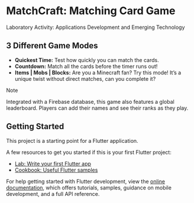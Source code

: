 # MatchCraft: Matching Card Game
Laboratory Activity: Applications Development and Emerging Technology

## 3 Different Game Modes
- **Quickest Time:** Test how quickly you can match the cards.
- **Countdown:** Match all the cards before the timer runs out!
- **Items | Mobs | Blocks:** Are you a Minecraft fan? Try this mode! It’s a unique twist without direct matches, can you complete it?

> [!NOTE]
> Integrated with a Firebase database, this game also features a global leaderboard. Players can add their names and see their ranks as they play.

## Getting Started

This project is a starting point for a Flutter application.

A few resources to get you started if this is your first Flutter project:

- [Lab: Write your first Flutter app](https://docs.flutter.dev/get-started/codelab)
- [Cookbook: Useful Flutter samples](https://docs.flutter.dev/cookbook)

For help getting started with Flutter development, view the
[online documentation](https://docs.flutter.dev/), which offers tutorials,
samples, guidance on mobile development, and a full API reference.
